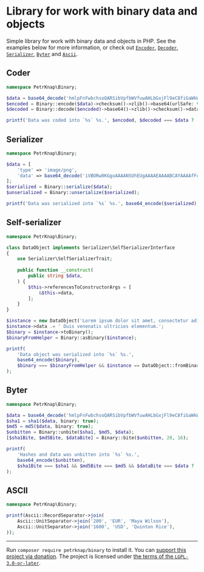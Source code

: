 # Library for work with binary data and objects

Simple library for work with binary data and objects in PHP.
See the examples below for more information, or check out [`Encoder`](./src/Encoder.php), [`Decoder`](./src/Decoder.php), [`Serializer`](./src/Serializer.php), [`Byter`](./src/Byter.php) and [`Ascii`](./src/Ascii.php).

## Coder

```php
namespace PetrKnap\Binary;

$data = base64_decode('hmlpFnFwbchsoQARSibVpfbWVfuwAHLbGxjFl9eC8fiGaWkWcXBtyGyhABFKJtWl9tZV+7AActsbGMWX14Lx+A==');
$encoded = Binary::encode($data)->checksum()->zlib()->base64(urlSafe: true)->data;
$decoded = Binary::decode($encoded)->base64()->zlib()->checksum()->data;

printf('Data was coded into `%s` %s.', $encoded, $decoded === $data ? 'successfully' : 'unsuccessfully');
```

## Serializer

```php
namespace PetrKnap\Binary;

$data = [
    'type' => 'image/png',
    'data' => base64_decode('iVBORw0KGgoAAAANSUhEUgAAAAEAAAABCAYAAAAfFcSJAAAAAXNSR0IArs4c6QAAAA1JREFUGFdj+L+U4T8ABu8CpCYJ1DQAAAAASUVORK5CYII='),
];
$serialized = Binary::serialize($data);
$unserialized = Binary::unserialize($serialized);

printf('Data was serialized into `%s` %s.', base64_encode($serialized), $unserialized === $data ? 'successfully' : 'unsuccessfully');
```

## Self-serializer

```php
namespace PetrKnap\Binary;

class DataObject implements Serializer\SelfSerializerInterface
{
    use Serializer\SelfSerializerTrait;
    
    public function __construct(
        public string $data,
    ) {
        $this->referencesToConstructorArgs = [
            &$this->data,
        ];
    }
}

$instance = new DataObject('Lorem ipsum dolor sit amet, consectetur adipiscing elit.');
$instance->data .= ' Duis venenatis ultricies elementum.';
$binary = $instance->toBinary();
$binaryFromHelper = Binary::asBinary($instance);

printf(
    'Data object was serialized into `%s` %s.',
    base64_encode($binary),
    $binary === $binaryFromHelper && $instance == DataObject::fromBinary($binary) ? 'successfully' : 'unsuccessfully',
);
```

## Byter

```php
namespace PetrKnap\Binary;

$data = base64_decode('hmlpFnFwbchsoQARSibVpfbWVfuwAHLbGxjFl9eC8fiGaWkWcXBtyGyhABFKJtWl9tZV+7AActsbGMWX14Lx+A==');
$sha1 = sha1($data, binary: true);
$md5 = md5($data, binary: true);
$unbitten = Binary::unbite($sha1, $md5, $data);
[$sha1Bite, $md5Bite, $dataBite] = Binary::bite($unbitten, 20, 16);

printf(
    'Hashes and data was unbitten into `%s` %s.',
    base64_encode($unbitten),
    $sha1Bite === $sha1 && $md5Bite === $md5 && $dataBite === $data ? 'successfully' : 'unsuccessfully',
);
```

## ASCII

```php
namespace PetrKnap\Binary;

printf(Ascii::RecordSeparator->join(
    Ascii::UnitSeparator->join('200', 'EUR', 'Maya Wilson'),
    Ascii::UnitSeparator->join('1600', 'USD', 'Quinton Rice'),
));
```

---

Run `composer require petrknap/binary` to install it.
You can [support this project via donation](https://petrknap.github.io/donate.html).
The project is licensed under [the terms of the `LGPL-3.0-or-later`](./COPYING.LESSER).
